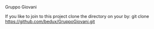 Gruppo Giovani

If you like to join to this project clone the directory on your by:
git clone https://github.com/bedux/GruppoGiovani.git



